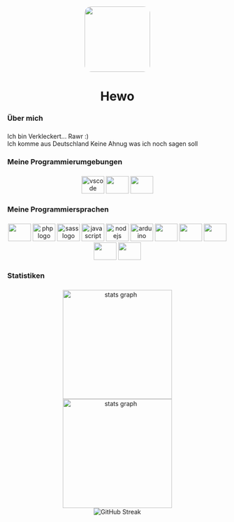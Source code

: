 <div align="center">
  <img height="150" style="border-radius: 15px; max-width: 100%;" src="https://avatars.githubusercontent.com/u/58024857?v=4"  />
</div>

###

<h1 align="center">Hewo</h1>

###

<h3 align="left">Über mich</h3>

###

<p align="left">Ich bin Verkleckert... Rawr :)<br>
Ich komme aus Deutschland
Keine Ahnug was ich noch sagen soll

###

<h3 align="left">Meine Programmierumgebungen</h3>

###

<div align="center">
  <img src="https://cdn.jsdelivr.net/gh/devicons/devicon/icons/vscode/vscode-original.svg" height="40" width="52" alt="vscode logo"  />
  <img src="https://cdn.jsdelivr.net/gh/devicons/devicon/icons/atom/atom-original.svg" height="40" width="52"  />
  <img src="https://cdn.jsdelivr.net/gh/devicons/devicon/icons/intellij/intellij-original.svg" height="40" width="52"  />
</div>

###

<h3 align="left">Meine Programmiersprachen</h3>

###

<div align="center">
  <img src="https://cdn.jsdelivr.net/gh/devicons/devicon/icons/html5/html5-original.svg" height="40" width="52"  />
  <img src="https://cdn.jsdelivr.net/gh/devicons/devicon/icons/php/php-original.svg" height="40" width="52" alt="php logo"  />
  <img src="https://cdn.jsdelivr.net/gh/devicons/devicon/icons/sass/sass-original.svg" height="40" width="52" alt="sass logo"  />
  <img src="https://cdn.jsdelivr.net/gh/devicons/devicon/icons/javascript/javascript-original.svg" height="40" width="52" alt="javascript logo"  />
  <img src="https://cdn.jsdelivr.net/gh/devicons/devicon/icons/nodejs/nodejs-original.svg" height="40" width="52" alt="nodejs logo"  />
  <img src="https://cdn.jsdelivr.net/gh/devicons/devicon/icons/arduino/arduino-original.svg" height="40" width="52" alt="arduino logo">
  <img src="https://cdn.jsdelivr.net/gh/devicons/devicon/icons/c/c-original.svg" height="40" width="52"  />
  <img src="https://cdn.jsdelivr.net/gh/devicons/devicon/icons/csharp/csharp-original.svg" height="40" width="52"  />
	<img src="https://cdn.jsdelivr.net/gh/devicons/devicon/icons/python/python-original.svg" height="40" width="52"  />
	<img src="https://cdn.jsdelivr.net/gh/devicons/devicon/icons/react/react-original.svg" height="40" width="52"  />
<img src="https://cdn.jsdelivr.net/gh/devicons/devicon/icons/typescript/typescript-original.svg" height="40" width="52"  />

</div>

###

<h3 align="left">Statistiken</h3>

###

<div align="center">
  <img src="https://private-vercel-api.vercel.app/api/index?username=verkleckert&hide_title=false&hide_rank=false&show_icons=true&include_all_commits=true&count_private=true&disable_animations=false&theme=github_dark&locale=en&hide_border=true&order=1" height="250" alt="stats graph" /> <br>
</div>
<div align="center">
<img src="https://private-vercel-api.vercel.app/api/top-langs/?username=Verkleckert&layout=donut&hide_title=false&hide_rank=false&show_icons=true&include_all_commits=true&count_private=true&disable_animations=false&theme=github_dark&locale=en&hide_border=true&order=1" height="250" alt="stats graph" /> <br>

<img src="https://streak-stats.demolab.com?user=Verkleckert&layout=donut&hide_title=false&hide_rank=false&show_icons=true&include_all_commits=true&count_private=true&disable_animations=false&theme=github_dark&locale=en&hide_border=true&order=1" alt="GitHub Streak" />

</div>

<div align="center">

</div>

###